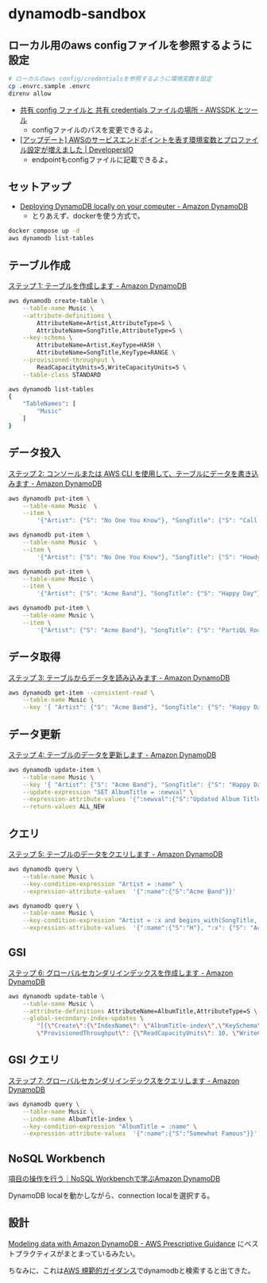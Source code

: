 # dynamodb-sandbox

## ローカル用のaws configファイルを参照するように設定

```sh
# ローカルのaws config/credentialsを参照するように環境変数を設定
cp .envrc.sample .envrc
direnv allow
```

- [共有 config ファイルと 共有 credentials ファイルの場所 - AWSSDK とツール](https://docs.aws.amazon.com/ja_jp/sdkref/latest/guide/file-location.html)
  - configファイルのパスを変更できるよ。
- [[アップデート] AWSのサービスエンドポイントを表す環境変数とプロファイル設定が増えました | DevelopersIO](https://dev.classmethod.jp/articles/aws-endpoint-url-environment-varable-is-supported-on-sdks/)
  - endpointもconfigファイルに記載できるよ。

## セットアップ

- [Deploying DynamoDB locally on your computer - Amazon DynamoDB](https://docs.aws.amazon.com/amazondynamodb/latest/developerguide/DynamoDBLocal.DownloadingAndRunning.html)
  - とりあえず、dockerを使う方式で。

```sh
docker compose up -d
aws dynamodb list-tables
```

## テーブル作成

[ステップ 1: テーブルを作成します - Amazon DynamoDB](https://docs.aws.amazon.com/ja_jp/amazondynamodb/latest/developerguide/getting-started-step-1.html)

```sh
aws dynamodb create-table \
    --table-name Music \
    --attribute-definitions \
        AttributeName=Artist,AttributeType=S \
        AttributeName=SongTitle,AttributeType=S \
    --key-schema \
        AttributeName=Artist,KeyType=HASH \
        AttributeName=SongTitle,KeyType=RANGE \
    --provisioned-throughput \
        ReadCapacityUnits=5,WriteCapacityUnits=5 \
    --table-class STANDARD

aws dynamodb list-tables
{
    "TableNames": [
        "Music"
    ]
}
```

## データ投入

[ステップ 2: コンソールまたは AWS CLI を使用して、テーブルにデータを書き込みます - Amazon DynamoDB](https://docs.aws.amazon.com/ja_jp/amazondynamodb/latest/developerguide/getting-started-step-2.html)

```sh
aws dynamodb put-item \
    --table-name Music  \
    --item \
        '{"Artist": {"S": "No One You Know"}, "SongTitle": {"S": "Call Me Today"}, "AlbumTitle": {"S": "Somewhat Famous"}, "Awards": {"N": "1"}}'

aws dynamodb put-item \
    --table-name Music  \
    --item \
        '{"Artist": {"S": "No One You Know"}, "SongTitle": {"S": "Howdy"}, "AlbumTitle": {"S": "Somewhat Famous"}, "Awards": {"N": "2"}}'

aws dynamodb put-item \
    --table-name Music \
    --item \
        '{"Artist": {"S": "Acme Band"}, "SongTitle": {"S": "Happy Day"}, "AlbumTitle": {"S": "Songs About Life"}, "Awards": {"N": "10"}}'

aws dynamodb put-item \
    --table-name Music \
    --item \
        '{"Artist": {"S": "Acme Band"}, "SongTitle": {"S": "PartiQL Rocks"}, "AlbumTitle": {"S": "Another Album Title"}, "Awards": {"N": "8"}}'
```

## データ取得

[ステップ 3: テーブルからデータを読み込みます - Amazon DynamoDB](https://docs.aws.amazon.com/ja_jp/amazondynamodb/latest/developerguide/getting-started-step-3.html)

```sh
aws dynamodb get-item --consistent-read \
    --table-name Music \
    --key '{ "Artist": {"S": "Acme Band"}, "SongTitle": {"S": "Happy Day"}}'
```

## データ更新

[ステップ 4: テーブルのデータを更新します - Amazon DynamoDB](https://docs.aws.amazon.com/ja_jp/amazondynamodb/latest/developerguide/getting-started-step-4.html)

```sh
aws dynamodb update-item \
    --table-name Music \
    --key '{ "Artist": {"S": "Acme Band"}, "SongTitle": {"S": "Happy Day"}}' \
    --update-expression "SET AlbumTitle = :newval" \
    --expression-attribute-values '{":newval":{"S":"Updated Album Title"}}' \
    --return-values ALL_NEW
```

## クエリ

[ステップ 5: テーブルのデータをクエリします - Amazon DynamoDB](https://docs.aws.amazon.com/ja_jp/amazondynamodb/latest/developerguide/getting-started-step-5.html)

```sh
aws dynamodb query \
    --table-name Music \
    --key-condition-expression "Artist = :name" \
    --expression-attribute-values  '{":name":{"S":"Acme Band"}}'

aws dynamodb query \
    --table-name Music \
    --key-condition-expression "Artist = :x and begins_with(SongTitle, :name)" \
    --expression-attribute-values  '{":name":{"S":"H"}, ":x": {"S": "Acme Band"}}'
```

## GSI

[ステップ 6: グローバルセカンダリインデックスを作成します - Amazon DynamoDB](https://docs.aws.amazon.com/ja_jp/amazondynamodb/latest/developerguide/getting-started-step-6.html)

```sh
aws dynamodb update-table \
    --table-name Music \
    --attribute-definitions AttributeName=AlbumTitle,AttributeType=S \
    --global-secondary-index-updates \
        "[{\"Create\":{\"IndexName\": \"AlbumTitle-index\",\"KeySchema\":[{\"AttributeName\":\"AlbumTitle\",\"KeyType\":\"HASH\"}], \
        \"ProvisionedThroughput\": {\"ReadCapacityUnits\": 10, \"WriteCapacityUnits\": 5      },\"Projection\":{\"ProjectionType\":\"ALL\"}}}]"
```

## GSI クエリ

[ステップ 7: グローバルセカンダリインデックスをクエリします - Amazon DynamoDB](https://docs.aws.amazon.com/ja_jp/amazondynamodb/latest/developerguide/getting-started-step-7.html)

```sh
aws dynamodb query \
    --table-name Music \
    --index-name AlbumTitle-index \
    --key-condition-expression "AlbumTitle = :name" \
    --expression-attribute-values  '{":name":{"S":"Somewhat Famous"}}'
```

## NoSQL Workbench

[項目の操作を行う｜NoSQL Workbenchで学ぶAmazon DynamoDB](https://zenn.dev/nobkovskii/books/d160fe953e0121/viewer/84ffcc)

DynamoDB localを動かしながら、connection localを選択する。

## 設計

[Modeling data with Amazon DynamoDB - AWS Prescriptive Guidance](https://docs.aws.amazon.com/prescriptive-guidance/latest/dynamodb-data-modeling/welcome.html) にベストプラクティスがまとまっているみたい。

ちなみに、これは[AWS 規範的ガイダンス](https://aws.amazon.com/jp/prescriptive-guidance/?apg-all-cards.sort-by=item.additionalFields.sortDate&apg-all-cards.sort-order=desc&awsf.apg-new-filter=*all&awsf.apg-content-type-filter=*all&awsf.apg-code-filter=*all&awsf.apg-category-filter=*all&awsf.apg-rtype-filter=*all&awsf.apg-isv-filter=*all&awsf.apg-product-filter=*all&awsf.apg-env-filter=*all&apg-all-cards.q=dynamodb&apg-all-cards.q_operator=AND&awsm.page-apg-all-cards=1)でdynamodbと検索すると出てきた。
